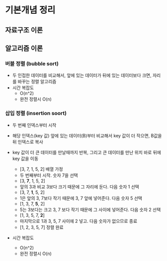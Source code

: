 # 기본개념 정리

## 자료구조 이론

## 알고리즘 이론

### 버블 정렬 (bubble sort)

- 두 인접한 데이터를 비교해서, 앞에 있는 데이터가 뒤에 있는 데이터보다 크면, 자리를 바꾸는 정렬 알고리즘
- 시간 복잡도
  - O(n^2)
  - 완전 정렬시 O(n)

### 삽입 정렬 (insertion soort)

- 두 번째 인덱스부터 시작
- 해당 인덱스(key 값) 앞에 있는 데이터(B)부터 비교해서 key 값이 더 작으면, B값을 뒤 인덱스로 복사
- key 값이 더 큰 데이터를 만날때까지 반복, 그리고 큰 데이터를 만난 위치 바로 뒤에 key 값을 이동

  - [3, 7, 1, 5, 2] 배열 가정 <br>
  - 두 번째부터 시작. 숫자 7을 선택 <br>
  - [3, <b>7</b>, 1, 5, 2] <br>
  - 앞의 3과 비교 3보다 크기 때문에 그 자리에 둔다. 다음 숫자 1 선택 <br>
  - [3, 7, <b>1</b>, 5, 2] <br>
  - 1은 앞의 3, 7보다 작기 때문에 3, 7 앞에 넣어준다. 다음 숫자 5 선택
  - [1, 3, 7, <b>5</b>, 2] <br>
  - 5는 3보다는 크고 3, 7 보다 작기 때문에 그 사이에 넣어준다. 다음 숫자 2 선택
  - [1, 3, 5, 7, <b>2</b>] <br>
  - 마지막으로 1과 3, 5, 7 사이에 2 넣고. 다음 숫자가 없으므로 종료
  - [1, 2, 3, 5, 7] 정렬 완료

- 시간 복잡도
  - O(n^2)
  - 완전 정렬시 O(n)
